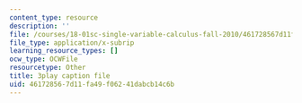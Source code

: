 ```yaml
---
content_type: resource
description: ''
file: /courses/18-01sc-single-variable-calculus-fall-2010/461728567d11fa49f06241dabcb14c6b_--lPz7VFnKI.srt
file_type: application/x-subrip
learning_resource_types: []
ocw_type: OCWFile
resourcetype: Other
title: 3play caption file
uid: 46172856-7d11-fa49-f062-41dabcb14c6b
---
```

